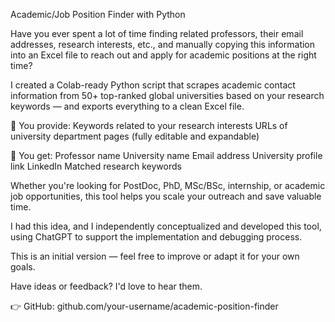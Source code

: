 Academic/Job Position Finder with Python

Have you ever spent a lot of time finding related professors, their email addresses, research interests, etc., and manually copying this information into an Excel file to reach out and apply for academic positions at the right time?

I created a Colab-ready Python script that scrapes academic contact information from 50+ top-ranked global universities based on your research keywords — and exports everything to a clean Excel file.

🔹 You provide:
Keywords related to your research interests
URLs of university department pages (fully editable and expandable)

🔹 You get:
Professor name
University name
Email address
University profile link
LinkedIn
Matched research keywords

Whether you're looking for PostDoc, PhD, MSc/BSc, internship, or academic job opportunities, this tool helps you scale your outreach and save valuable time.

I had this idea, and I independently conceptualized and developed this tool, using ChatGPT to support the implementation and debugging process.

This is an initial version — feel free to improve or adapt it for your own goals.

Have ideas or feedback? I'd love to hear them.

👉 GitHub:
github.com/your-username/academic-position-finder
